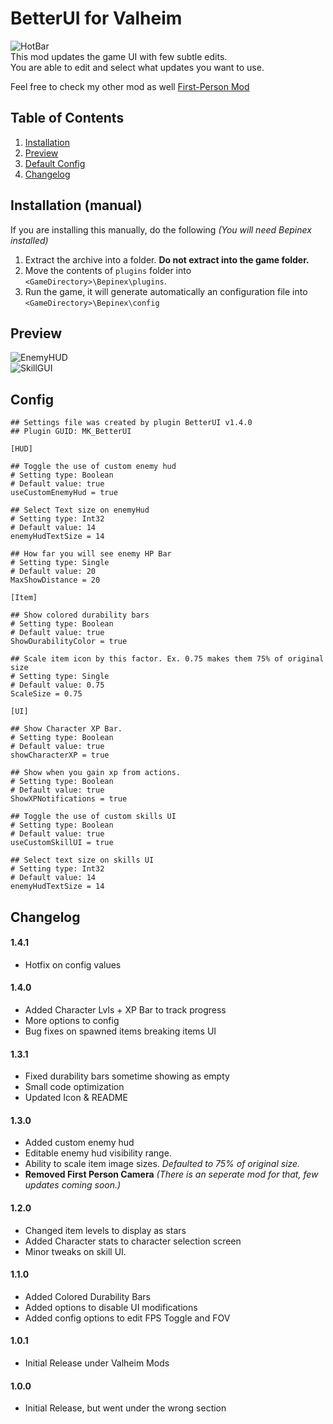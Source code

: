 
# BetterUI for Valheim
![HotBar](https://i.nyah.moe/R6KUG.png)  
This mod updates the game UI with few subtle edits.  
You are able to edit and select what updates you want to use. 

Feel free to check my other mod as well [First-Person Mod](https://valheim.thunderstore.io/package/Masa/FirstPerson/)
## Table of Contents
1. [Installation](#Installation-(manual))
2. [Preview](#Preview)
3. [Default Config](#Config)
4. [Changelog](#Changelog)

## Installation (manual)

If you are installing this manually, do the following _(You will need Bepinex installed)_

1. Extract the archive into a folder. **Do not extract into the game folder.**
2. Move the contents of `plugins` folder into `<GameDirectory>\Bepinex\plugins`.
3. Run the game, it will generate automatically an configuration file into `<GameDirectory>\Bepinex\config`

## Preview
![EnemyHUD](https://i.nyah.moe/R6PHf.png)  
![SkillGUI](https://i.nyah.moe/R602s.png)

## Config
```
## Settings file was created by plugin BetterUI v1.4.0
## Plugin GUID: MK_BetterUI

[HUD]

## Toggle the use of custom enemy hud
# Setting type: Boolean
# Default value: true
useCustomEnemyHud = true

## Select Text size on enemyHud
# Setting type: Int32
# Default value: 14
enemyHudTextSize = 14

## How far you will see enemy HP Bar
# Setting type: Single
# Default value: 20
MaxShowDistance = 20

[Item]

## Show colored durability bars
# Setting type: Boolean
# Default value: true
ShowDurabilityColor = true

## Scale item icon by this factor. Ex. 0.75 makes them 75% of original size
# Setting type: Single
# Default value: 0.75
ScaleSize = 0.75

[UI]

## Show Character XP Bar.
# Setting type: Boolean
# Default value: true
showCharacterXP = true

## Show when you gain xp from actions.
# Setting type: Boolean
# Default value: true
ShowXPNotifications = true

## Toggle the use of custom skills UI
# Setting type: Boolean
# Default value: true
useCustomSkillUI = true

## Select text size on skills UI
# Setting type: Int32
# Default value: 14
enemyHudTextSize = 14
```
## Changelog
#### 1.4.1
- Hotfix on config values
#### 1.4.0
- Added Character Lvls + XP Bar to track progress
- More options to config
- Bug fixes on spawned items breaking items UI
#### 1.3.1
- Fixed durability bars sometime showing as empty
- Small code optimization
- Updated Icon & README
#### 1.3.0
- Added custom enemy hud
- Editable enemy hud visibility range.
- Ability to scale item image sizes. _Defaulted to 75% of original size._
- **Removed First Person Camera** _(There is an seperate mod for that, few updates coming soon.)_
#### 1.2.0
- Changed item levels to display as stars
- Added Character stats to character selection screen
- Minor tweaks on skill UI.
#### 1.1.0
- Added Colored Durability Bars
- Added options to disable UI modifications
- Added config options to edit FPS Toggle and FOV

#### 1.0.1
- Initial Release under Valheim Mods
#### 1.0.0
- Initial Release, but went under the wrong section
